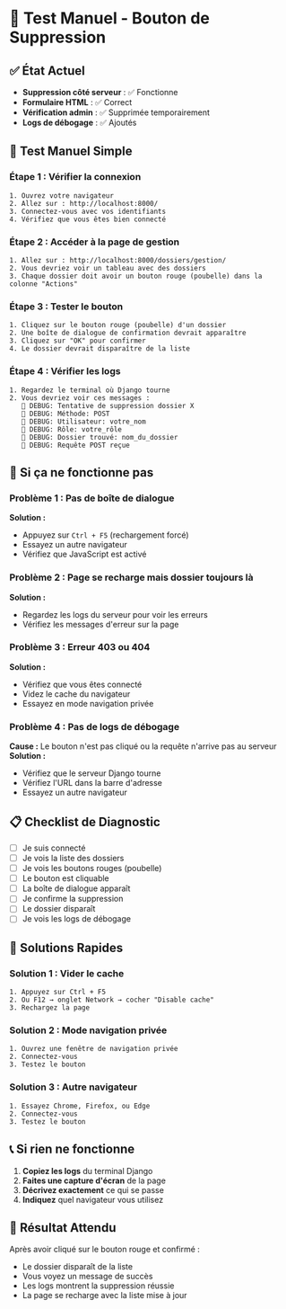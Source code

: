 # 🎯 Test Manuel - Bouton de Suppression

## ✅ État Actuel
- **Suppression côté serveur** : ✅ Fonctionne
- **Formulaire HTML** : ✅ Correct
- **Vérification admin** : ✅ Supprimée temporairement
- **Logs de débogage** : ✅ Ajoutés

## 🧪 Test Manuel Simple

### Étape 1 : Vérifier la connexion
```
1. Ouvrez votre navigateur
2. Allez sur : http://localhost:8000/
3. Connectez-vous avec vos identifiants
4. Vérifiez que vous êtes bien connecté
```

### Étape 2 : Accéder à la page de gestion
```
1. Allez sur : http://localhost:8000/dossiers/gestion/
2. Vous devriez voir un tableau avec des dossiers
3. Chaque dossier doit avoir un bouton rouge (poubelle) dans la colonne "Actions"
```

### Étape 3 : Tester le bouton
```
1. Cliquez sur le bouton rouge (poubelle) d'un dossier
2. Une boîte de dialogue de confirmation devrait apparaître
3. Cliquez sur "OK" pour confirmer
4. Le dossier devrait disparaître de la liste
```

### Étape 4 : Vérifier les logs
```
1. Regardez le terminal où Django tourne
2. Vous devriez voir ces messages :
   🔧 DEBUG: Tentative de suppression dossier X
   🔧 DEBUG: Méthode: POST
   🔧 DEBUG: Utilisateur: votre_nom
   🔧 DEBUG: Rôle: votre_rôle
   🔧 DEBUG: Dossier trouvé: nom_du_dossier
   🔧 DEBUG: Requête POST reçue
```

## 🚨 Si ça ne fonctionne pas

### Problème 1 : Pas de boîte de dialogue
**Solution :**
- Appuyez sur `Ctrl + F5` (rechargement forcé)
- Essayez un autre navigateur
- Vérifiez que JavaScript est activé

### Problème 2 : Page se recharge mais dossier toujours là
**Solution :**
- Regardez les logs du serveur pour voir les erreurs
- Vérifiez les messages d'erreur sur la page

### Problème 3 : Erreur 403 ou 404
**Solution :**
- Vérifiez que vous êtes connecté
- Videz le cache du navigateur
- Essayez en mode navigation privée

### Problème 4 : Pas de logs de débogage
**Cause :** Le bouton n'est pas cliqué ou la requête n'arrive pas au serveur
**Solution :**
- Vérifiez que le serveur Django tourne
- Vérifiez l'URL dans la barre d'adresse
- Essayez un autre navigateur

## 📋 Checklist de Diagnostic

- [ ] Je suis connecté
- [ ] Je vois la liste des dossiers
- [ ] Je vois les boutons rouges (poubelle)
- [ ] Le bouton est cliquable
- [ ] La boîte de dialogue apparaît
- [ ] Je confirme la suppression
- [ ] Le dossier disparaît
- [ ] Je vois les logs de débogage

## 🔧 Solutions Rapides

### Solution 1 : Vider le cache
```
1. Appuyez sur Ctrl + F5
2. Ou F12 → onglet Network → cocher "Disable cache"
3. Rechargez la page
```

### Solution 2 : Mode navigation privée
```
1. Ouvrez une fenêtre de navigation privée
2. Connectez-vous
3. Testez le bouton
```

### Solution 3 : Autre navigateur
```
1. Essayez Chrome, Firefox, ou Edge
2. Connectez-vous
3. Testez le bouton
```

## 📞 Si rien ne fonctionne

1. **Copiez les logs** du terminal Django
2. **Faites une capture d'écran** de la page
3. **Décrivez exactement** ce qui se passe
4. **Indiquez** quel navigateur vous utilisez

## 🎯 Résultat Attendu

Après avoir cliqué sur le bouton rouge et confirmé :
- Le dossier disparaît de la liste
- Vous voyez un message de succès
- Les logs montrent la suppression réussie
- La page se recharge avec la liste mise à jour 